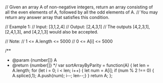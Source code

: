 // Given an array A of non-negative integers, return an array consisting of all the even elements of A, followed by all the odd elements of A.
// You may return any answer array that satisfies this condition.

// Example 1:
// Input: [3,1,2,4]
// Output: [2,4,3,1]
// The outputs [4,2,3,1], [2,4,1,3], and [4,2,1,3] would also be accepted.
 
// Note:
// 1 <= A.length <= 5000
// 0 <= A[i] <= 5000

/**
 * @param {number[]} A
 * @return {number[]}
 */
var sortArrayByParity = function(A) {
    let len = A.length;
    for (let i = 0; i < len; i++) {
        let num = A[i];
        if (num % 2 !== 0) { A.splice(i,1); A.push(num); i--; len--;}
    } return A;
};